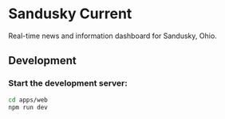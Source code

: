 # Sandusky Current

Real-time news and information dashboard for Sandusky, Ohio.

## Development

### Start the development server:
```bash
cd apps/web
npm run dev